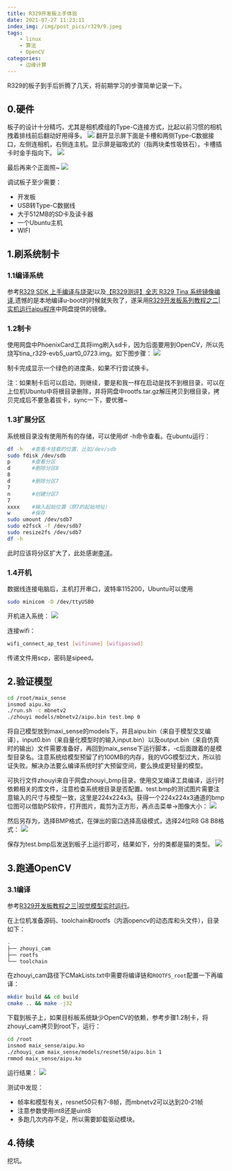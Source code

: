 ```yaml
---
title: R329开发板上手体验
date: 2021-07-27 11:23:11
index_img: /img/post_pics/r329/9.jpeg
tags: 
    - linux
    - 算法
    - OpenCV
categories: 
    - 边缘计算
---
```


R329的板子到手后折腾了几天，将前期学习的步骤简单记录一下。

<!-- more -->  

  
## 0.硬件
板子的设计十分精巧，尤其是相机模组的Type-C连接方式，比起以前习惯的相机拽着排线前后翻动好用得多。
![](/img/post_pics/r329/1.jpeg)
翻开显示屏下面是卡槽和两侧Type-C数据接口，左侧连相机，右侧连主机。显示屏是磁吸式的（指两块柔性吸铁石）。卡槽插卡时金手指向下。
![](/img/post_pics/r329/2.jpeg)

最后再来个正面照~
![](/img/post_pics/r329/3.jpeg)

调试板子至少需要：
* 开发板
* USB转Type-C数据线
* 大于512MB的SD卡及读卡器
* 一个Ubuntu主机
* WIFI


## 1.刷系统制卡
### 1.1编译系统
参考[R329 SDK 上手编译与烧录!](https://www.cnblogs.com/juwan/p/14650733.html)以及[【R329测评】全志 R329 Tina 系统镜像编译](https://aijishu.com/a/1060000000221484),遗憾的是本地编译u-boot的时候就失败了，遂采用[R329开发板系列教程之二|实机运行aipu程序](https://aijishu.com/a/1060000000220719)中网盘提供的镜像。
### 1.2制卡
使用网盘中PhoenixCard工具将img刷入sd卡，因为后面要用到OpenCV，所以先烧写tina_r329-evb5_uart0_0723.img。如下图步骤：
![](/img/post_pics/r329/4.jpeg)

制卡完成显示一个绿色的进度条，如果不行尝试换卡。

注：如果制卡后可以启动，则继续，要是和我一样在启动是找不到根目录，可以在上位机Ubuntu中将根目录删除，并将网盘中rootfs.tar.gz解压拷贝到根目录，拷贝完成后不要急着拔卡，sync一下，要优雅~

### 1.3扩展分区
系统根目录没有使用所有的存储，可以使用df -h命令查看。在ubuntu运行：
```bash
df -h   #查看卡挂载的位置，比如/dev/sdb
sudo fdisk /dev/sdb
p       #查看分区
d       #删除分区8
8
d       #删除分区7
7
n       #创建分区7
7
xxxx    #输入起始位置（原7的起始地址）
w       #保存
sudo umount /dev/sdb7
sudo e2fsck -f /dev/sdb7
sudo resize2fs /dev/sdb7
df -h
```
此时应该将分区扩大了，此处感谢[李洋](https://aijishu.com/u/liyang_dmdooa)。
### 1.4开机
数据线连接电脑后，主机打开串口，波特率115200，Ubuntu可以使用
```bash
sudo minicom -D /dev/ttyUSB0
```
开机进入系统：
![](/img/post_pics/r329/5.jpeg)

连接wifi：
```bash
wifi_connect_ap_test [wifiname] [wifipasswd]
```
传递文件用scp，密码是sipeed。
## 2.验证模型
```bash
cd /root/maix_sense
insmod aipu.ko
./run.sh -c mbnetv2
./zhouyi models/mbnetv2/aipu.bin test.bmp 0
```
将自己模型放到maxi_sense的models下，并且aipu.bin（来自于模型交叉编译），input0.bin（来自量化模型时的输入input.bin）以及output.bin（来自仿真时的输出）文件需要准备好，再回到maix_sense下运行脚本，-c后面跟着的是模型目录名。注意系统给模型预留了约100MB的内存，我的VGG模型过大，所以验证失败。解决办法要么编译系统时扩大预留空间，要么换成更轻量的模型。

可执行文件zhouyi来自于网盘zhouyi_bmp目录，使用交叉编译工具编译，运行时依赖相关的库文件，注意检查系统根目录是否配置。test.bmp的测试图片需要注意输入的尺寸与模型一致，这里是224x224x3。获得一个224x224x3通道的bmp位图可以借助PS软件，打开图片，裁剪为正方形，再点击菜单->图像大小：
![](/img/post_pics/r329/6.jpeg)

然后另存为，选择BMP格式，在弹出的窗口选择高级模式，选择24位R8 G8 B8格式：
![](/img/post_pics/r329/7.jpeg)

保存为test.bmp后发送到板子上运行即可，结果如下，分的类都是猫的类型。
![](/img/post_pics/r329/8.jpeg)


## 3.跑通OpenCV
### 3.1编译
参考[R329开发板教程之三|视觉模型实时运行](https://aijishu.com/a/1060000000221762)。

在上位机准备源码、toolchain和rootfs（内涵opencv的动态库和头文件），目录如下：
```bash
.
├── zhouyi_cam
├── rootfs
└── toolchain
```
在zhouyi_cam路径下CMakLists.txt中需要将编译链和`ROOTFS_root`配置一下再编译：
```bash
mkdir build && cd build
cmake .. && make -j32
```

下载到板子上，如果目标板系统缺少OpenCV的依赖，参考步骤1.2制卡，将zhouyi_cam拷贝到root下，运行：
```bash
cd /root
insmod maix_sense/aipu.ko
./zhouyi_cam maix_sense/models/resnet50/aipu.bin 1
rmmod maix_sense/aipu.ko
```
运行结果：
![](/img/post_pics/r329/9.jpeg)

测试中发现：
* 帧率和模型有关，resnet50只有7-8帧，而mbnetv2可以达到20-21帧
* 注意参数使用int8还是uint8
* 多跑几次内存不足，所以需要卸载驱动模块。


## 4.待续
挖坑。